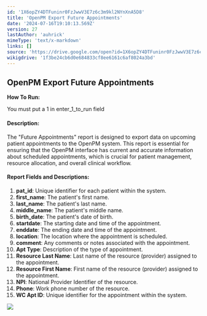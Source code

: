 ```yaml
---
id: '1X6opZY4DTFuninr0FzJwwV3E7z6c3m9kl2NYnXnA5D8'
title: 'OpenPM Export Future Appointments'
date: '2024-07-16T19:10:13.569Z'
version: 27
lastAuthor: 'auhrick'
mimeType: 'text/x-markdown'
links: []
source: 'https://drive.google.com/open?id=1X6opZY4DTFuninr0FzJwwV3E7z6c3m9kl2NYnXnA5D8'
wikigdrive: '1f3be24cb6d0e684833cf8ee6161c6af8024a3bd'
---
```

## OpenPM Export Future Appointments

**How To Run:**

You must put a 1 in enter_1_to_run field

#### Description:

The "Future Appointments" report is designed to export data on upcoming patient appointments to the OpenPM system. This report is essential for ensuring that the OpenPM interface has current and accurate information about scheduled appointments, which is crucial for patient management, resource allocation, and overall clinical workflow.

#### Report Fields and Descriptions:

1. <strong>pat_id</strong>: Unique identifier for each patient within the system.
2. <strong>first_name</strong>: The patient's first name.
3. <strong>last_name</strong>: The patient's last name.
4. <strong>middle_name</strong>: The patient's middle name.
5. <strong>birth_date</strong>: The patient's date of birth.
6. <strong>startdate</strong>: The starting date and time of the appointment.
7. <strong>enddate</strong>: The ending date and time of the appointment.
8. <strong>location</strong>: The location where the appointment is scheduled.
9. <strong>comment</strong>: Any comments or notes associated with the appointment.
10. <strong>Apt Type</strong>: Description of the type of appointment.
11. <strong>Resource Last Name</strong>: Last name of the resource (provider) assigned to the appointment.
12. <strong>Resource First Name</strong>: First name of the resource (provider) assigned to the appointment.
13. <strong>NPI</strong>: National Provider Identifier of the resource.
14. <strong>Phone</strong>: Work phone number of the resource.
15. <strong>WC Apt ID</strong>: Unique identifier for the appointment within the system.

![](../openpm-export-future-appointments.assets/56e1f7c5cc226d66aa482f6c79885201.png)
